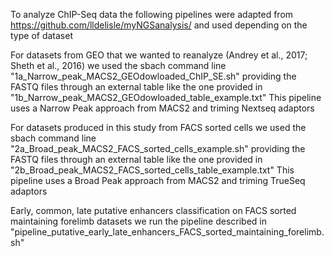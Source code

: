 To analyze ChIP-Seq data the following pipelines were adapted from https://github.com/lldelisle/myNGSanalysis/ and used depending on the type of dataset

For datasets from GEO that we wanted to reanalyze (Andrey et al., 2017; Sheth et al., 2016) we used the sbach command line "1a_Narrow_peak_MACS2_GEOdowloaded_ChIP_SE.sh" providing the FASTQ files through an external table like the one provided in "1b_Narrow_peak_MACS2_GEOdowloaded_table_example.txt"
This pipeline uses a Narrow Peak approach from MACS2 and triming Nextseq adaptors

For datasets produced in this study from FACS sorted cells we used the sbach command line "2a_Broad_peak_MACS2_FACS_sorted_cells_example.sh" providing the FASTQ files through an external table like the one provided in "2b_Broad_peak_MACS2_FACS_sorted_cells_table_example.txt"
This pipeline uses a Broad Peak approach from MACS2 and triming TrueSeq adaptors

Early, common, late putative enhancers classification on FACS sorted maintaining forelimb datasets we run the pipeline described in "pipeline_putative_early_late_enhancers_FACS_sorted_maintaining_forelimb.sh"



